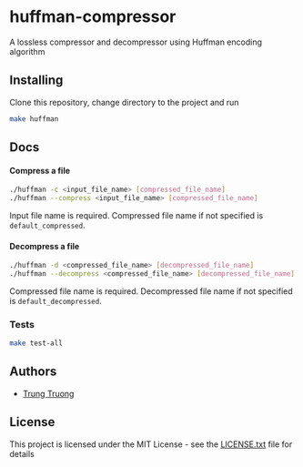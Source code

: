 # huffman-compressor

A lossless compressor and decompressor using Huffman encoding algorithm

## Installing

Clone this repository, change directory to the project and run

```sh
make huffman
```

## Docs
#### Compress a file

```sh
./huffman -c <input_file_name> [compressed_file_name]
./huffman --compress <input_file_name> [compressed_file_name]
```

Input file name is required. Compressed file name if not specified is `default_compressed`.

#### Decompress a file

```sh
./huffman -d <compressed_file_name> [decompressed_file_name]
./huffman --decompress <compressed_file_name> [decompressed_file_name]
```

Compressed file name is required. Decompressed file name if not specified is `default_decompressed`.

### Tests
```sh
make test-all
```
## Authors

* [Trung Truong](https://github.com/ttrung149)

## License

This project is licensed under the MIT License - see the [LICENSE.txt](LICENSE.txt) file for details
